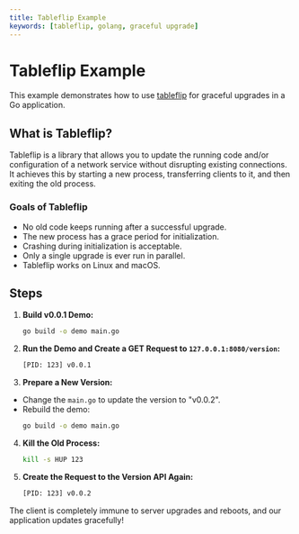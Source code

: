 ```yaml
---
title: Tableflip Example
keywords: [tableflip, golang, graceful upgrade]
---
```


# Tableflip Example

This example demonstrates how to use [tableflip](https://github.com/cloudflare/tableflip) for graceful upgrades in a Go application.

## What is Tableflip?

Tableflip is a library that allows you to update the running code and/or configuration of a network service without disrupting existing connections. It achieves this by starting a new process, transferring clients to it, and then exiting the old process.

### Goals of Tableflip

- No old code keeps running after a successful upgrade.
- The new process has a grace period for initialization.
- Crashing during initialization is acceptable.
- Only a single upgrade is ever run in parallel.
- Tableflip works on Linux and macOS.

## Steps

1. **Build v0.0.1 Demo:**
    ```bash
    go build -o demo main.go
    ```

2. **Run the Demo and Create a GET Request to `127.0.0.1:8080/version`:**
    ```bash
    [PID: 123] v0.0.1
    ```

3. **Prepare a New Version:**
  - Change the `main.go` to update the version to "v0.0.2".
  - Rebuild the demo:
    ```bash
    go build -o demo main.go
    ```

4. **Kill the Old Process:**
    ```bash
    kill -s HUP 123
    ```

5. **Create the Request to the Version API Again:**
    ```bash
    [PID: 123] v0.0.2
    ```

The client is completely immune to server upgrades and reboots, and our application updates gracefully!
